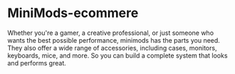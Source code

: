 # MiniMods-ecommere
Whether you're a gamer, a creative professional, or just someone who wants the best possible performance, minimods has the parts you need. They also offer a wide range of accessories, including cases, monitors, keyboards, mice, and more. So you can build a complete system that looks and performs great.
